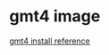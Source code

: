 # gmt4 image

[gmt4 install reference](https://github.com/seisman/seisman.info.posts/blob/master/post/2013-11-07-install-gmt4-under-linux.md)